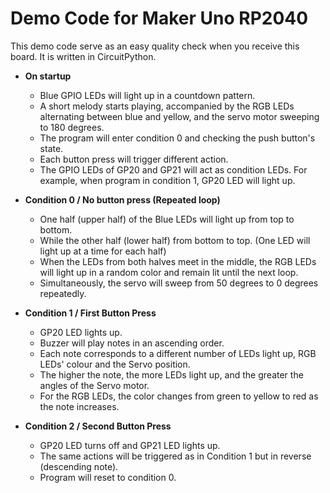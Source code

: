 # Demo Code for Maker Uno RP2040 

This demo code serve as an easy quality check when you receive this board. It is written in CircuitPython.


* **On startup**
  * Blue GPIO LEDs will light up in a countdown pattern.
  * A short melody starts playing, accompanied by the RGB LEDs alternating between blue and yellow, and the servo motor sweeping to 180 degrees.
  * The program will enter condition 0 and checking the push button's state.
  * Each button press will trigger different action.
  * The GPIO LEDs of GP20 and GP21 will act as condition LEDs. For example, when program in condition 1, GP20 LED will light up.

* **Condition 0 / No button press (Repeated loop)**
  * One half (upper half) of the Blue LEDs will light up from top to bottom.
  * While the other half (lower half) from bottom to top. (One LED will light up at a time for each half)
  * When the LEDs from both halves meet in the middle, the RGB LEDs will light up in a random color and remain lit until the next loop.
  * Simultaneously, the servo will sweep from 50 degrees to 0 degrees repeatedly.

    
* **Condition 1 / First Button Press**
  * GP20 LED lights up.
  * Buzzer will play notes in an ascending order.
  * Each note corresponds to a different number of LEDs light up, RGB LEDs' colour and the Servo position.
  * The higher the note, the more LEDs light up, and the greater the angles of the Servo motor.
  * For the RGB LEDs, the color changes from green to yellow to red as the note increases.


* **Condition 2 / Second Button Press**
  * GP20 LED turns off and GP21 LED lights up.
  * The same actions will be triggered as in Condition 1 but in reverse (descending note).
  * Program will reset to condition 0.
